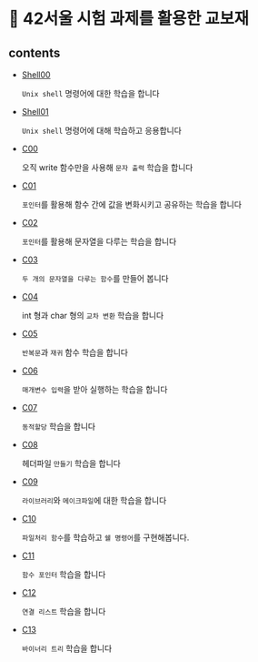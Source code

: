 # :bookmark_tabs: 42서울 시험 과제를 활용한 교보재

## **contents**

- [Shell00](https://github.com/ejaee/42Piscine/tree/main/Shell00)

  `Unix shell` 명령어에 대한 학습을 합니다

- [Shell01](https://github.com/ejaee/42Piscine/tree/main/Shell01)

  `Unix shell` 명령어에 대해 학습하고 응용합니다

- [C00](https://github.com/ejaee/42Piscine/tree/main/C00)

  오직 write 함수만을 사용해 `문자 출력` 학습을 합니다

- [C01](https://github.com/ejaee/42Piscine/tree/main/C01)

  `포인터`를 활용해 함수 간에 값을 변화시키고 공유하는 학습을 합니다

- [C02](https://github.com/ejaee/42Piscine/tree/main/C02)

  `포인터`를 활용해 문자열을 다루는 학습을 합니다

- [C03](https://github.com/ejaee/42Piscine/tree/main/C03)

  `두 개의 문자열을 다루는 함수`를 만들어 봅니다

- [C04](https://github.com/ejaee/42Piscine/tree/main/C04)

   int 형과 char 형의 `교차 변환` 학습을 합니다

- [C05](https://github.com/ejaee/42Piscine/tree/main/C05)

  `반복문`과 `재귀` 함수 학습을 합니다

- [C06](https://github.com/ejaee/42Piscine/tree/main/C06)

  `매개변수 입력`을 받아 실행하는 학습을 합니다
  
- [C07](https://github.com/ejaee/42Piscine/tree/main/C07)

  `동적할당` 학습을 합니다
  
- [C08](https://github.com/ejaee/42Piscine/tree/main/C08)

  헤더파일 `만들기` 학습을 합니다
  
- [C09](https://github.com/ejaee/42Piscine/tree/main/C09)

  `라이브러리`와 `메이크파일`에 대한 학습을 합니다
  
- [C10](https://github.com/ejaee/42Piscine/tree/main/C10)

  `파일처리 함수`를 학습하고 `쉘 명령어`를 구현해봅니다.
  
- [C11](https://github.com/ejaee/42Piscine/tree/main/C11)

  `함수 포인터` 학습을 합니다
  
- [C12](https://github.com/ejaee/42Piscine/tree/main/C12)

  `연결 리스트` 학습을 합니다
  
- [C13](https://github.com/ejaee/42Piscine/tree/main/C13)

  `바이너리 트리` 학습을 합니다


